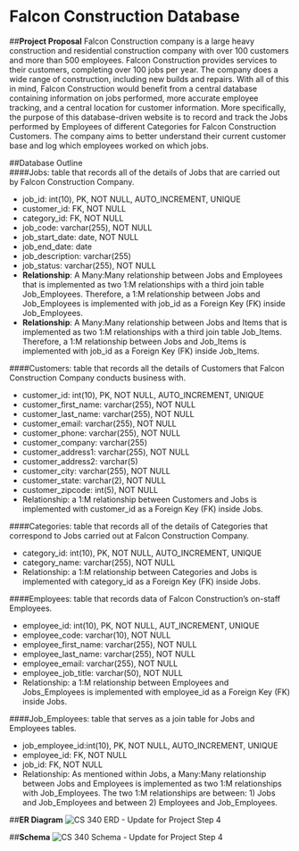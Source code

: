 # **Falcon Construction Database**

##**Project Proposal**
Falcon Construction company is a large heavy construction and residential construction company with over 100 customers and more than 500 employees. Falcon Construction provides services to their customers, completing over 100 jobs per year. The company does a wide range of construction, including new builds and repairs. With all of this in mind, Falcon Construction would benefit from a central database containing information on jobs performed, more accurate employee tracking, and a central location for customer information. More specifically, the purpose of this database-driven website is to record and track the Jobs performed by Employees of different Categories for Falcon Construction Customers. The company aims to better understand their current customer base and log which employees worked on which jobs.

##Database Outline <br>
####Jobs: table that records all of the details of Jobs that are carried out by Falcon Construction Company.<br>
- job_id: int(10), PK, NOT NULL, AUTO_INCREMENT, UNIQUE
- customer_id: FK,  NOT NULL
- category_id: FK,  NOT NULL
- job_code: varchar(255), NOT NULL
- job_start_date: date, NOT NULL
- job_end_date: date
- job_description: varchar(255)
- job_status: varchar(255), NOT NULL<br>
- **Relationship**: A Many:Many relationship between Jobs and Employees that is implemented as two 1:M relationships with a third join table Job_Employees. Therefore, a 1:M relationship between Jobs and Job_Employees is implemented with job_id as a Foreign Key (FK) inside Job_Employees.<br>
- **Relationship**: A Many:Many relationship between Jobs and Items that is implemented as two 1:M relationships with a third join table Job_Items. Therefore, a 1:M relationship between Jobs and Job_Items is implemented with job_id as a Foreign Key (FK) inside Job_Items.

####Customers: table that records all the details of Customers that Falcon Construction Company conducts business with.
- customer_id: int(10), PK, NOT NULL, AUTO_INCREMENT, UNIQUE
- customer_first_name: varchar(255), NOT NULL
- customer_last_name: varchar(255), NOT NULL
- customer_email: varchar(255), NOT NULL
- customer_phone: varchar(255), NOT NULL
- customer_company: varchar(255)
- customer_address1: varchar(255), NOT NULL
- customer_address2: varchar(5)
- customer_city: varchar(255), NOT NULL
- customer_state: varchar(2), NOT NULL
- customer_zipcode: int(5), NOT NULL
- Relationship: a 1:M relationship between Customers and Jobs is implemented with customer_id as a Foreign Key (FK) inside Jobs.

####Categories: table that records all of the details of Categories that correspond to Jobs carried out at Falcon Construction Company.
- category_id: int(10), PK, NOT NULL, AUTO_INCREMENT, UNIQUE
- category_name: varchar(255), NOT NULL
- Relationship: a 1:M relationship between Categories and Jobs is implemented with category_id as a Foreign Key (FK) inside Jobs.

####Employees: table that records data of Falcon Construction’s on-staff Employees.
- employee_id: int(10), PK, NOT NULL, AUT_INCREMENT, UNIQUE
- employee_code: varchar(10), NOT NULL
- employee_first_name: varchar(255), NOT NULL
- employee_last_name: varchar(255), NOT NULL
- employee_email: varchar(255), NOT NULL
- employee_job_title: varchar(50), NOT NULL
- Relationship: a 1:M relationship between Employees and Jobs_Employees is implemented with employee_id as a Foreign Key (FK) inside Jobs.

####Job_Employees: table that serves as a join table for Jobs and Employees tables.
- job_employee_id:int(10), PK, NOT NULL, AUTO_INCREMENT, UNIQUE
- employee_id: FK, NOT NULL
- job_id: FK, NOT NULL
- Relationship: As mentioned within Jobs, a Many:Many relationship between Jobs and Employees is implemented as two 1:M relationships with  Job_Employees. The two 1:M relationships are between: 1) Jobs and Job_Employees and between 2) Employees and Job_Employees. 

##**ER Diagram**
![CS 340 ERD - Update for Project Step 4](https://user-images.githubusercontent.com/48524322/155587825-b59f7913-27d5-4b7b-bced-0eb9c05f8d40.png)

##**Schema**
![CS 340 Schema  - Update for Project Step 4](https://user-images.githubusercontent.com/48524322/155587838-aa1ee09a-9cdf-41e2-aa50-4a3acead40ae.png)

